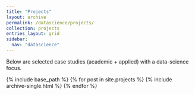 ```yaml
---
title: "Projects"
layout: archive
permalink: /datascience/projects/
collection: projects
entries_layout: grid
sidebar:
  nav: "datascience"
---
```


Below are selected case studies (academic + applied) with a data-science focus.

{% include base_path %}
{% for post in site.projects %}
  {% include archive-single.html %}
{% endfor %}
